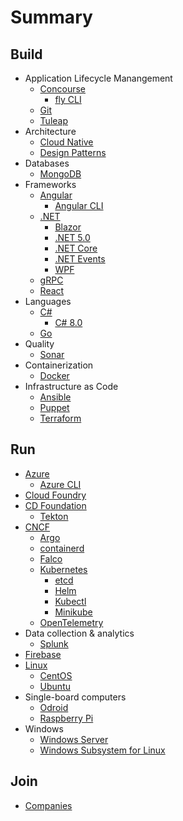 # Summary

## Build

* Application Lifecycle Manangement
  * [Concourse](./docs/concourse.md)
    * [fly CLI](./docs/fly-cli.md)
  * [Git](./docs/git.md)
  * [Tuleap](./docs/tuleap.md)
* Architecture
  * [Cloud Native](./docs/cloud-native.md)
  * [Design Patterns](./docs/design-patterns.md)
* Databases
  * [MongoDB](./docs/mongodb.md)
* Frameworks
  * [Angular](./docs/angular.md)
    * [Angular CLI](./docs/angular-cli.md)
  * [.NET](./docs/dotnet.md)
    * [Blazor](./docs/blazor.md)
    * [.NET 5.0](./docs/dotnet50.md)
    * [.NET Core](./docs/dotnetcore.md)
    * [.NET Events](./docs/dotnetevents.md)
    * [WPF](./docs/wpf.md)
  * [gRPC](./docs/grpc.md)
  * [React](./docs/reactjs.md)
* Languages
  * [C#](./docs/csharp.md)
    * [C# 8.0](./docs/csharp80.md)
  * [Go](./docs/go.md)
* Quality
  * [Sonar](./docs/sonar.md)
* Containerization
  * [Docker](./docs/docker.md)
* Infrastructure as Code
  * [Ansible](./docs/ansible.md)
  * [Puppet](./docs/puppet.md)
  * [Terraform](./docs/terraform.md)

## Run

* [Azure](./docs/azure.md)
  * [Azure CLI](./docs/azure-cli.md)
* [Cloud Foundry](./docs/cloudfoundry.md)
* [CD Foundation](./docs/cd-foundation.md)
  * [Tekton](./docs/tekton.md)
* [CNCF](./docs/cncf.md)
  * [Argo](./docs/argo.md)
  * [containerd](./docs/containerd.md)
  * [Falco](./docs/falco.md)
  * [Kubernetes](./docs/kubernetes.md)
    * [etcd](./docs/etcd.md)
    * [Helm](./docs/helm.md)
    * [Kubectl](./docs/kubectl.md)
    * [Minikube](./docs/minikube.md)
  * [OpenTelemetry](./docs/opentelemetry.md)
* Data collection & analytics
  * [Splunk](./docs/splunk.md)
* [Firebase](./docs/firebase.md)
* [Linux](./docs/linux.md)
  * [CentOS](./docs/centos.md)
  * [Ubuntu](./docs/ubuntu.md)
* Single-board computers
  * [Odroid](./docs/odroid.md)
  * [Raspberry Pi](./docs/raspberrypi.md)
* Windows
  * [Windows Server](./docs/windows-server.md)
  * [Windows Subsystem for Linux](./docs/wsl.md)

## Join

* [Companies](./docs/companies.md)
